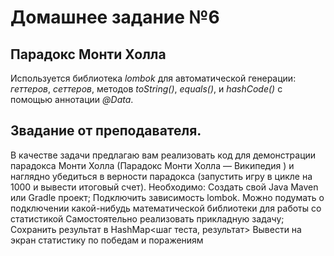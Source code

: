 # Домашнее задание №6

## Парадокс Монти Холла

Используется библиотека *lombok* для автоматической генерации:
*геттеров*, *сеттеров*, методов *toString()*, *equals()*, и *hashCode()* с помощью аннотации *@Data*.

## Звадание от преподавателя.
В качестве задачи предлагаю вам реализовать код для демонстрации парадокса Монти Холла (Парадокс Монти Холла — Википедия ) и наглядно убедиться в верности парадокса
(запустить игру в цикле на 1000 и вывести итоговый счет).
Необходимо:
Создать свой Java Maven или Gradle проект;
Подключить зависимость lombok.
Можно подумать о подключении какой-нибудь математической библиотеки для работы со статистикой
Самостоятельно реализовать прикладную задачу;
Сохранить результат в HashMap<шаг теста, результат>
Вывести на экран статистику по победам и поражениям
